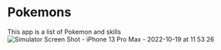 # Pokemons
This app is a list of Pokemon and skills
![Simulator Screen Shot - iPhone 13 Pro Max - 2022-10-19 at 11 53 26](https://user-images.githubusercontent.com/88456260/196756528-b388c4a7-fb54-407d-b60d-2fddd13e8778.png)
